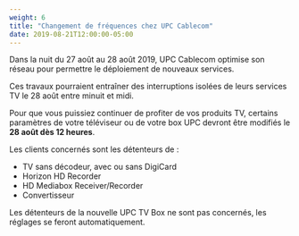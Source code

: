 ```yaml
---
weight: 6
title: "Changement de fréquences chez UPC Cablecom"
date: 2019-08-21T12:00:00-05:00
---
```


Dans la nuit du 27 août au 28 août 2019, UPC Cablecom optimise son réseau pour permettre le déploiement de nouveaux services.

Ces travaux pourraient entraîner des interruptions isolées de leurs services TV le 28 août entre minuit et midi.


Pour que vous puissiez continuer de profiter de vos produits TV, certains paramètres de votre téléviseur ou de votre box UPC devront être modifiés le **28 août dès 12 heures**.

Les clients concernés sont les détenteurs de :

* TV sans décodeur, avec ou sans DigiCard
* Horizon HD Recorder
* HD Mediabox Receiver/Recorder
* Convertisseur


Les détenteurs de la nouvelle UPC TV Box ne sont pas concernés, les réglages se feront automatiquement.
